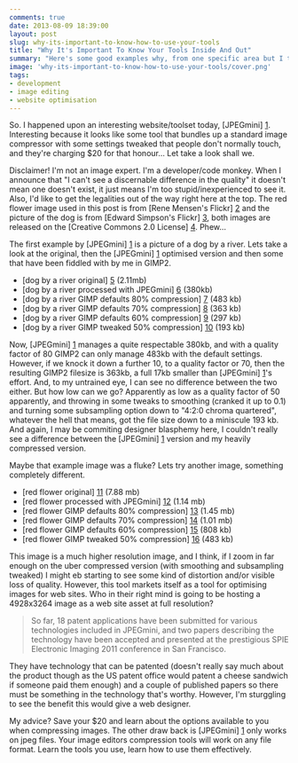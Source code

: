 ```yaml
---
comments: true
date: 2013-08-09 18:39:00
layout: post
slug: why-its-important-to-know-how-to-use-your-tools
title: "Why It's Important To Know Your Tools Inside And Out"
summary: "Here's some good examples why, from one specific area but I think this rings true across multiple areas."
image: 'why-its-important-to-know-how-to-use-your-tools/cover.png'
tags:
- development
- image editing
- website optimisation
---
```


So. I happened upon an interesting website/toolset today, [JPEGmini] [1]. Interesting because it looks like some tool that bundles up a standard image compressor with some settings tweaked that people don't normally touch, and they're charging $20 for that honour... Let take a look shall we.

Disclaimer! I'm not an image expert. I'm a developer/code monkey. When I announce that "I can't see a discernable difference in the quality" it doesn't mean one doesn't exist, it just means I'm too stupid/inexperienced to see it. Also, I'd like to get the legalities out of the way right here at the top. The red flower image used in this post is from [Rene Mensen's Flickr] [2] and the picture of the dog is from [Edward Simpson's Flickr] [3], both images are released on the [Creative Commons 2.0 License] [4]. Phew...

The first example by [JPEGmini] [1] is a picture of a dog by a river. Lets take a look at the original, then the [JPEGmini] [1] optimised version and then some that have been fiddled with by me in GIMP2.

* [dog by a river original] [5] (2.11mb)
* [dog by a river processed with JPEGmini] [6] (380kb)
* [dog by a river GIMP defaults 80% compression] [7] (483 kb)
* [dog by a river GIMP defaults 70% compression] [8] (363 kb)
* [dog by a river GIMP defaults 60% compression] [9] (297 kb)
* [dog by a river GIMP tweaked 50% compression] [10] (193 kb)

Now, [JPEGmini] [1] manages a quite respectable 380kb, and with a quality factor of 80 GIMP2 can only manage 483kb with the default settings. However, if we knock it down a further 10, to a quality factor or 70, then the resulting GIMP2 filesize is 363kb, a full 17kb smaller than [JPEGmini] [1]'s effort. And, to my untrained eye, I can see no difference between the two either. But how low can we go? Apparently as low as a quality factor of 50 apparently, and throwing in some tweaks to smoothing (cranked it up to 0.1) and turning some subsampling option down to "4:2:0 chroma quartered", whatever the hell that means, got the file size down to a miniscule 193 kb. And again, I may be commiting designer blasphemy here, I couldn't really see a difference between the [JPEGmini] [1] version and my heavily compressed version.

Maybe that example image was a fluke? Lets try another image, something completely different.

* [red flower original] [11] (7.88 mb)
* [red flower processed with JPEGmini] [12] (1.14 mb)
* [red flower GIMP defaults 80% compression] [13] (1.45 mb)
* [red flower GIMP defaults 70% compression] [14] (1.01 mb)
* [red flower GIMP defaults 60% compression] [15] (808 kb)
* [red flower GIMP tweaked 50% compression] [16] (483 kb)

This image is a much higher resolution image, and I think, if I zoom in far enough on the uber compressed version (with smoothing and subsampling tweaked) I might eb starting to see some kind of distortion and/or visible loss of quality. However, this tool markets itself as a tool for optimising images for web sites. Who in their right mind is going to be hosting a 4928x3264 image as a web site asset at full resolution?

> So far, 18 patent applications have been submitted for various technologies included in JPEGmini, and two papers describing the technology have been accepted and presented at the prestigious SPIE Electronic Imaging 2011 conference in San Francisco.

They have technology that can be patented (doesn't really say much about the product though as the US patent office would patent a cheese sandwich if someone paid them enough) and a couple of published papers so there must be something in the technology that's worthy. However, I'm sturggling to see the benefit this would give a web designer.

My advice? Save your $20 and learn about the options available to you when compressing images. The other draw back is [JPEGmini] [1] only works on jpeg files. Your image editors compression tools will work on any file format. Learn the tools you use, learn how to use them effectively.

[1]: http://www.jpegmini.com/ "JPEGmini"
[2]: http://www.flickr.com/photos/renemensen/8634798653/sizes/o/in/photostream/ "Rene Mensen's Flickr"
[3]: http://www.flickr.com/photos/king-edward/2687248016/sizes/o/in/photostream/ "Edward Simpson's Flickr"
[4]: http://creativecommons.org/licenses/by/2.0/ "Creative Commons 2.0 License"
[5]: http://in-the-attic.com/img/posts/why-its-important-to-know-how-to-use-your-tools/Ed.ward.jpg "dog by a river original"
[6]: http://in-the-attic.com/img/posts/why-its-important-to-know-how-to-use-your-tools/Ed.ward_mini.jpg "dog by a river processed with JPEGmini"
[7]: http://in-the-attic.com/img/posts/why-its-important-to-know-how-to-use-your-tools/Ed.ward_gimp80.jpg "dog by a river GIMP defaults 80% compression"
[8]: http://in-the-attic.com/img/posts/why-its-important-to-know-how-to-use-your-tools/Ed.ward_gimp70.jpg "dog by a river GIMP defaults 70% compression"
[9]: http://in-the-attic.com/img/posts/why-its-important-to-know-how-to-use-your-tools/Ed.ward_gimp60.jpg "dog by a river GIMP defaults 60% compression"
[10]: http://in-the-attic.com/img/posts/why-its-important-to-know-how-to-use-your-tools/Ed.ward_gimp50s.jpg "dog by a river GIMP tweaked 50% compression"
[11]: http://in-the-attic.com/img/posts/why-its-important-to-know-how-to-use-your-tools/ReneMensen.jpg "red flower original"
[12]: http://in-the-attic.com/img/posts/why-its-important-to-know-how-to-use-your-tools/ReneMensen_mini.jpg "red flower processed with JPEGmini"
[13]: http://in-the-attic.com/img/posts/why-its-important-to-know-how-to-use-your-tools/ReneMensen_gimp80.jpg "red flower GIMP defaults 80% compression"
[14]: http://in-the-attic.com/img/posts/why-its-important-to-know-how-to-use-your-tools/ReneMensen_gimp70.jpg "red flower GIMP defaults 70% compression"
[15]: http://in-the-attic.com/img/posts/why-its-important-to-know-how-to-use-your-tools/ReneMensen_gimp60.jpg "red flower GIMP defaults 60% compression"
[16]: http://in-the-attic.com/img/posts/why-its-important-to-know-how-to-use-your-tools/ReneMensen_gimp50s.jpg "red flower GIMP tweaked 50% compression"